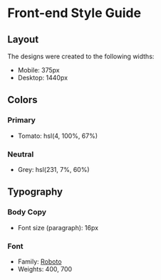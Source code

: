 # Front-end Style Guide

## Layout

The designs were created to the following widths:

- Mobile: 375px
- Desktop: 1440px

## Colors

### Primary

- Tomato: hsl(4, 100%, 67%)

### Neutral

<!-- - Dark Slate Grey: hsl(234, 29%, 20%)-->
<!-- Charcoal Grey: hsl(235, 18%, 26%)-->
- Grey: hsl(231, 7%, 60%)
<!-- - White: hsl(0, 0%, 100%)-->

## Typography

### Body Copy

- Font size (paragraph): 16px

### Font

- Family: [Roboto](https://fonts.google.com/specimen/Roboto)
- Weights: 400, 700
